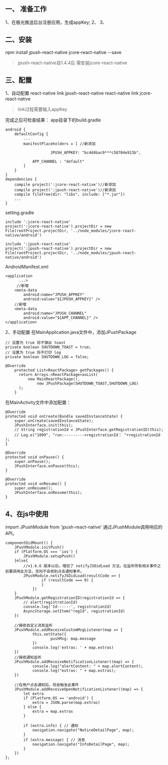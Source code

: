 ## 一、 准备工作
1、在极光推送后台注册应用，生成appKey;
2、
3、
## 二、安装
npm install  jpush-react-native jcore-react-native --save 
> jpush-react-native自1.4.4后 需安装jcore-react-native

## 三、配置
1、自动配置
react-native link jpush-react-native
react-native link jcore-react-native
> link过程需要输入appKey

完成之后可检查结果：
app目录下的build.gradle
```
android {
    defaultConfig {
        ...
        manifestPlaceholders = [ //新添加
				
					JPUSH_APPKEY: "bc4d4bac9***c58784e913b",
				
        	APP_CHANNEL : "default"
        ]
    }
}
dependencies {
    compile project(':jcore-react-native')//新添加
    compile project(':jpush-react-native')//新添加
    compile fileTree(dir: "libs", include: ["*.jar"])
    ...
}
```
setting.gradle
```
include ':jcore-react-native'
project(':jcore-react-native').projectDir = new File(rootProject.projectDir, '../node_modules/jcore-react-native/android')

include ':jpush-react-native'
project(':jpush-react-native').projectDir = new File(rootProject.projectDir, '../node_modules/jpush-react-native/android')
```
AndroidManifest.xml
```
<application
      ...>
     //新增
    <meta-data
        android:name="JPUSH_APPKEY"
        android:value="${JPUSH_APPKEY}" />
    //新增
    <meta-data
        android:name="JPUSH_CHANNEL"
        android:value="${APP_CHANNEL}" />
</application>
```
2、手动配置
在MainApplication.java文件中，添加JPushPackage
```
// 设置为 true 将不弹出 toast
private boolean SHUTDOWN_TOAST = true;
// 设置为 true 将不打印 log
private boolean SHUTDOWN_LOG = false;

@Override
    protected List<ReactPackage> getPackages() {
      return Arrays.<ReactPackage>asList(
          new MainReactPackage(),
              new JPushPackage(SHUTDOWN_TOAST,SHUTDOWN_LOG)
      );
    }
```
在MainActivity文件中添加配置：
```
@Override
protected void onCreate(Bundle savedInstanceState) {
	super.onCreate(savedInstanceState);
	JPushInterface.init(this);
	// String registrationId = JPushInterface.getRegistrationID(this);
	// Log.e("1099", "run:--------->registrationId： "+registrationId );
}

@Override
protected void onPause() {
	super.onPause();
	JPushInterface.onPause(this);
}

@Override
protected void onResume() {
	super.onResume();
	JPushInterface.onResume(this);
}
```
## 4、在js中使用
import JPushModule from 'jpush-react-native'
通过JPushModule调用响应的API。
```
componentDidMount() {
	JPushModule.initPush()
	if (Platform.OS === 'ios') {
		JPushModule.setupPush()
	}else{
		//v1.6.6 版本以后，增加了 notifyJSDidLoad 方法，在监听所有相关事件之前要调用此方法，否则不会收到点击通知事件。
		JPushModule.notifyJSDidLoad(resultCode => {
      			if (resultCode === 0) {
      			}
    		})
	}
	JPushModule.getRegistrationID(registrationId => {
		// alert(registrationId)
		console.log('Id------', registrationId)
		AsyncStorage.setItem("regId", registrationId)
	})
 
	//接收自定义消息监听
	JPushModule.addReceiveCustomMsgListener(map => {
			this.setState({
					pushMsg: map.message
			})
			console.log('extras: ' + map.extras)
	})
	//接收通知监听
	JPushModule.addReceiveNotificationListener((map) => {
			console.log("alertContent: " + map.alertContent);
			console.log("extras: " + map.extras);
	})

	//在用户点击通知后，将会触发此事件
	JPushModule.addReceiveOpenNotificationListener((map) => {
		let extra
		if (Platform.OS == 'android') {
			extra = JSON.parse(map.extras)
		} else {
			extra = map.extras
		}

		if (extra.info) { // 通知
			navigation.navigate("NoticeDetailPage", map);
		}
		if (extra.message) { // 消息
			navigation.navigate("InfoDetailPage", map);
		}
	})
};
 
```